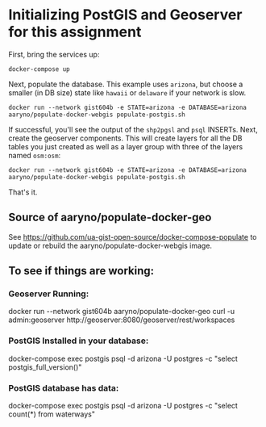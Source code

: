 # Initializing PostGIS and Geoserver for this assignment

First, bring the services up:
```
docker-compose up
```
Next, populate the database. This example uses `arizona`, but choose a smaller (in DB size) state like `hawaii` or `delaware` if your network is slow.
```
docker run --network gist604b -e STATE=arizona -e DATABASE=arizona aaryno/populate-docker-webgis populate-postgis.sh
```
If successful, you'll see the output of the `shp2pgsl` and `psql` INSERTs.
Next, create the geoserver components. This will create layers for all the DB tables you just created as well as a layer group with three of the layers named `osm:osm`:
```
docker run --network gist604b -e STATE=arizona -e DATABASE=arizona aaryno/populate-docker-webgis populate-postgis.sh
```
That's it.

## Source of aaryno/populate-docker-geo
See https://github.com/ua-gist-open-source/docker-compose-populate to update or rebuild the aaryno/populate-docker-webgis image.

## To see if things are working:

### Geoserver Running:
docker run --network gist604b aaryno/populate-docker-geo curl -u admin:geoserver http://geoserver:8080/geoserver/rest/workspaces

### PostGIS Installed in your database:
docker-compose exec postgis psql -d arizona -U postgres -c "select postgis_full_version()"

### PostGIS database has data:
docker-compose exec postgis psql -d arizona -U postgres -c "select count(*) from waterways"

